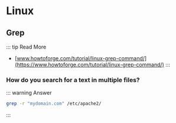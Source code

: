# Linux
## Grep
::: tip Read More
- [www.howtoforge.com/tutorial/linux-grep-command/](https://www.howtoforge.com/tutorial/linux-grep-command/)
:::
### How do you search for a text in multiple files?
::: warning Answer
```bash
grep -r "mydomain.com" /etc/apache2/
```
:::
